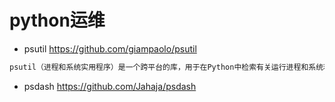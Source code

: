 # python运维

- psutil <https://github.com/giampaolo/psutil>

```javascript
psutil（进程和系统实用程序）是一个跨平台的库，用于在Python中检索有关运行进程和系统利用率（CPU，内存，磁盘，网络，传感器）的信息。主要用于系统监控，分析和限制流程资源以及运行流程的管理。
```

- psdash <https://github.com/Jahaja/psdash>
